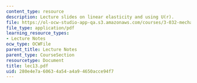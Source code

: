 ```yaml
---
content_type: resource
description: Lecture slides on linear elasticity and using U(r).
file: https://ol-ocw-studio-app-qa.s3.amazonaws.com/courses/3-032-mechanical-behavior-of-materials-fall-2007/280e4e7a60634a54a4a94650acce94f7_lec13.pdf
file_type: application/pdf
learning_resource_types:
- Lecture Notes
ocw_type: OCWFile
parent_title: Lecture Notes
parent_type: CourseSection
resourcetype: Document
title: lec13.pdf
uid: 280e4e7a-6063-4a54-a4a9-4650acce94f7
---
```

